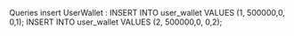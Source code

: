Queries insert UserWallet :
INSERT INTO user_wallet VALUES (1, 500000,0, 0,1); 
INSERT INTO user_wallet VALUES (2, 500000,0, 0,2); 
